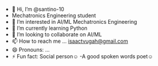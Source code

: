 - 👋 Hi, I’m @santino-10
- Mechatronics Engineering student 
- 👀 I’m interested in AI/ML Mechatronics Engineering 
- 🌱 I’m currently learning Python 
- 💞️ I’m looking to collaborate on AI/ML
- 📫 How to reach me ... isaactvugah@gmail.com
- 😄 Pronouns: ...
- ⚡ Fun fact: Social person☺️
-A good spoken words poet☺️
<!---
santino-10/santino-10 is a ✨ special ✨ repository because its `README.md` (this file) appears on your GitHub profile.
You can click the Preview link to take a look at your changes.
--->

